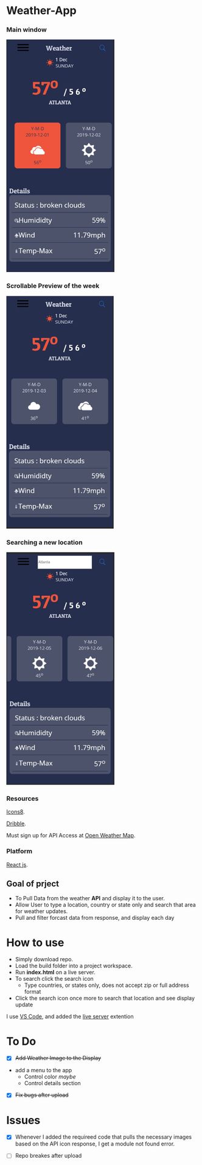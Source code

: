 # Weather-App
### Main window
<img src="images/prev_1.jpg" width="auto" height="610">

### Scrollable Preview of the week

<img src="images/prev_2.jpg" width="auto" height="610">

### Searching a new location

<img src="images/prev_3.jpg" width="auto" height="610">

### Resources

[Icons8](https://icons8.com/).

[Dribble](https://dribbble.com/shots/7994073-Weather-App-Design/attachments/526038?mode=media).

Must sign up for API Access at [Open Weather Map](https://openweathermap.org).

### Platform

[React js](https://reactjs.org/docs/getting-started.html).

## Goal of prject

- To Pull Data from the weather **API** and display it to the user.
- Allow User to type a location, country or state only and search that area for weather updates.
- Pull and filter forcast data from response, and display each day

# How to use

- Simply download repo.
- Load the build folder into a project workspace.
- Run **index.html** on a live server.
- To search click the search icon
  - Type countries, or states only, does not accept zip or full address format
- Click the search icon once more to search that location and see display update

I use [VS Code](https://code.visualstudio.com/download), and added the [live server](https://marketplace.visualstudio.com/items?itemName=ritwickdey.LiveServer) extention

# To Do

- [x] ~~Add Weather Image to the Display~~
- add a menu to the app
  - Control color _maybe_
  - Control details section
- [x] ~~Fix bugs after upload~~

# Issues

- [x] Whenever I added the requireed code that pulls the necessary images based on the API icon response, I get a module not found error.

- [ ] Repo breakes after upload
